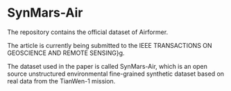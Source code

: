 # SynMars-Air

The repository contains the official dataset of Airformer.

The article is currently being submitted to the IEEE TRANSACTIONS ON GEOSCIENCE AND REMOTE SENSING}g.

The dataset used in the paper is called SynMars-Air, which is an open source unstructured environmental fine-grained synthetic dataset based on real data from the TianWen-1 mission.
